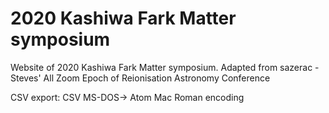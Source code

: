 # 2020 Kashiwa Fark Matter symposium
Website of 2020 Kashiwa Fark Matter symposium. Adapted from sazerac  - Steves' All Zoom Epoch of Reionisation Astronomy Conference

CSV export: CSV MS-DOS-> Atom Mac Roman encoding

